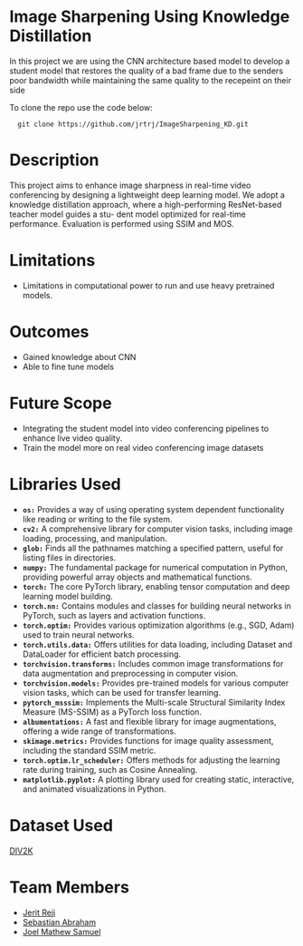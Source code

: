 
# Image Sharpening Using Knowledge Distillation 

In this project we are using the CNN architecture based model to develop a student model that restores the quality of a bad frame due to the senders poor bandwidth while maintaining the same quality to the recepeint on their side 

To clone the repo use the code below:
```
  git clone https://github.com/jrtrj/ImageSharpening_KD.git
```
# Description 
This project aims to enhance image sharpness in real-time video conferencing by
designing a lightweight deep learning model. We adopt a knowledge distillation
approach, where a high-performing ResNet-based teacher model guides a stu-
dent model optimized for real-time performance. Evaluation is performed using SSIM and MOS.

# Limitations
- Limitations in computational power to run and use heavy pretrained models.

# Outcomes 
- Gained knowledge about CNN
- Able to fine tune models

# Future Scope 
- Integrating the student model into video conferencing pipelines to enhance live video quality.
- Train the model more on real video conferencing image datasets
  
# Libraries Used
- **`os:`** Provides a way of using operating system dependent functionality like reading or writing to the file system.
- **`cv2:`** A comprehensive library for computer vision tasks, including image loading, processing, and manipulation.
- **`glob:`** Finds all the pathnames matching a specified pattern, useful for listing files in directories.
- **`numpy:`** The fundamental package for numerical computation in Python, providing powerful array objects and mathematical functions.
- **`torch:`** The core PyTorch library, enabling tensor computation and deep learning model building.
- **`torch.nn:`** Contains modules and classes for building neural networks in PyTorch, such as layers and activation functions.
- **`torch.optim:`** Provides various optimization algorithms (e.g., SGD, Adam) used to train neural networks.
- **`torch.utils.data:`** Offers utilities for data loading, including Dataset and DataLoader for efficient batch processing.
- **`torchvision.transforms:`** Includes common image transformations for data augmentation and preprocessing in computer vision.
- **`torchvision.models:`** Provides pre-trained models for various computer vision tasks, which can be used for transfer learning.
- **`pytorch_msssim:`** Implements the Multi-scale Structural Similarity Index Measure (MS-SSIM) as a PyTorch loss function.
- **`albumentations:`** A fast and flexible library for image augmentations, offering a wide range of transformations.
- **`skimage.metrics:`** Provides functions for image quality assessment, including the standard SSIM metric.
- **`torch.optim.lr_scheduler:`** Offers methods for adjusting the learning rate during training, such as Cosine Annealing.
- **`matplotlib.pyplot:`** A plotting library used for creating static, interactive, and animated visualizations in Python.
  
# Dataset Used
  <a href="https://data.vision.ee.ethz.ch/cvl/DIV2K/" target="_blank">DIV2K</a>
# Team Members
- <a href="https://github.com/jrtrj" target="_blank">Jerit Reji</a>
- <a href="https://github.com/sebastian-abraham" target="_blank">Sebastian Abraham</a>
- <a href="https://github.com/JoThePOkeMOn" target="_blank">Joel Mathew Samuel</a>

